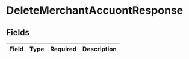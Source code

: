 # DeleteMerchantAccuontResponse


## Fields

| Field       | Type        | Required    | Description |
| ----------- | ----------- | ----------- | ----------- |